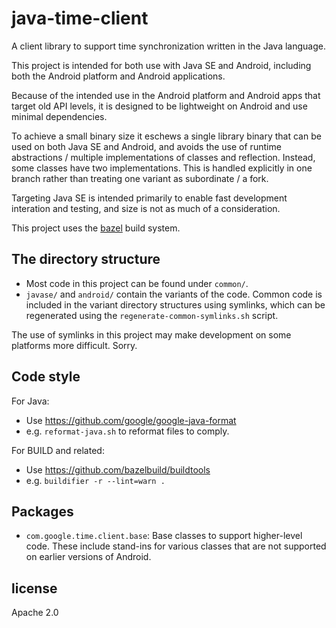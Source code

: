 # java-time-client

A client library to support time synchronization written in the Java language.

This project is intended for both use with Java SE and Android, including both
the Android platform and Android applications.

Because of the intended use in the Android platform and Android apps that target
old API levels, it is designed to be lightweight on Android and use minimal
dependencies.

To achieve a small binary size it eschews a single library binary that can be
used on both Java SE and Android, and avoids the use of runtime abstractions /
multiple implementations of classes and reflection. Instead, some classes have
two implementations. This is handled explicitly in one branch rather than
treating one variant as subordinate / a fork.

Targeting Java SE is intended primarily to enable fast development interation
and testing, and size is not as much of a consideration.

This project uses the [bazel](https://bazel.build/) build system.

## The directory structure

+ Most code in this project can be found under `common/`.
+ `javase/` and `android/` contain the variants of the code. Common code is
  included in the variant directory structures using symlinks, which can be
  regenerated using the `regenerate-common-symlinks.sh` script.

The use of symlinks in this project may make development on some platforms more
difficult. Sorry.

## Code style

For Java:
+ Use https://github.com/google/google-java-format
+ e.g. `reformat-java.sh` to reformat files to comply.

For BUILD and related:
+ Use https://github.com/bazelbuild/buildtools
+ e.g. `buildifier -r --lint=warn .`

## Packages

+ `com.google.time.client.base`: Base classes to support higher-level code.
  These include stand-ins for various classes that are not supported on earlier
  versions of Android.

## license

Apache 2.0
